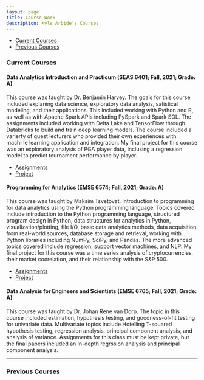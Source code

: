 ```yaml
---
layout: page
title: Course Work
description: Kyle Arbide's Courses
---
```


<div class="navbar">
    <div class="navbar-inner">
        <ul class="nav">
            <li><a href="#current">Current Courses</a></li>
            <li><a href="#old">Previous Courses</a></li>
        </ul>
    </div>
</div>


### <a name="current"></a>Current Courses

#### Data Analytics Introduction and Practicum (SEAS 6401; Fall, 2021; Grade: A)

This course was taught by Dr. Benjamin Harvey. The goals for this course included explaning data science, exploratory data analysis, satistical modeling, and their applications. This included working with Python and R, as well as with Apache Spark APIs including PySpark and Spark SQL. The assignments included working with Delta Lake and TensorFlow through Databricks to build and train deep learning models. The course included a varierty of guest lecturers who provided their own experiences with machine learning application and integration. My final project for this course was an exploratory analysis of PGA player data, inclusing a regression model to predict tournament performance by player.

- [Assignments](https://github.com/kylearbide/kylearbide.github.io/tree/master/codeSheets/SEAS6401)
- [Project](/pages/publpics/GolfDataAnalysis.html)



#### Programming for Analytics (EMSE 6574; Fall, 2021; Grade: A)

This course was taught by Maksim Tsvetovat. Introduction to programming for data analytics using the Python programming language. Topics covered include introduction to the Python programming language, structured program design in Python, data structures for analytics in Python, visualization/plotting, file I/O, basic data analytics methods, data acquisition from real-world sources, database storage and retrieval, working with Python libraries including NumPy, SciPy, and Pandas. The more advanced topics covered include regression, support vector machines, and NLP. My final project for this course was a time series analysis of cryptocurrencies, their market coorelation, and their relationship with the S&P 500.


- [Assignments](https://github.com/kylearbide/kylearbide.github.io/tree/master/codeSheets/EMSE6574)
- [Project](/pages/publpics/CryptoTimeSeries.html)

#### Data Analysis for Engineers and Scientists (EMSE 6765; Fall, 2021; Grade: A)

This course was taught by Dr. Johan René van Dorp. The topic in this course included estimation, hypothesis testing, and goodness-of-fit testing for univariate data. Multivariate topics include Hotelling T-squared hypothesis testing, regression analysis, principal component analysis, and analysis of variance. Assignments for this class must be kept private, but the final papers included an in-depth regrssion analysis and principal component analysis.

---

### <a name="old"></a>Previous Courses

